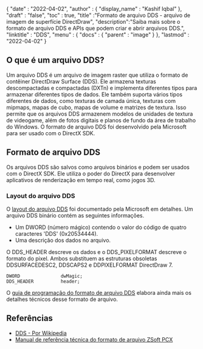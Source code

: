 {
  "date" : "2022-04-02",
  "author" : {
    "display_name" : "Kashif Iqbal"
},
  "draft" : "false",
  "toc" : true,
  "title" :"Formato de arquivo DDS - arquivo de imagem de superfície DirectDraw",
  "description":"Saiba mais sobre o formato de arquivo DDS e APIs que podem criar e abrir arquivos DDS.",
  "linktitle" : "DDS",
  "menu" : {
    "docs" : {
      "parent" : "image"
}
},
  "lastmod" : "2022-04-02"
}

## O que é um arquivo DDS?

Um arquivo DDS é um arquivo de imagem raster que utiliza o formato de contêiner DirectDraw Surface (DDS). Ele armazena texturas descompactadas e compactadas (DXTn) e implementa diferentes tipos para armazenar diferentes tipos de dados. Ele também suporta vários tipos diferentes de dados, como texturas de camada única, texturas com mipmaps, mapas de cubo, mapas de volume e matrizes de textura. Isso permite que os arquivos DDS armazenem modelos de unidades de textura de videogame, além de fotos digitais e planos de fundo da área de trabalho do Windows. O formato de arquivo DDS foi desenvolvido pela Microsoft para ser usado com o DirectX SDK.

## Formato de arquivo DDS

Os arquivos DDS são salvos como arquivos binários e podem ser usados com o DirectX SDK. Ele utiliza o poder do DirectX para desenvolver aplicativos de renderização em tempo real, como jogos 3D.

### Layout do arquivo DDS

O [layout do arquivo DDS](https://learn.microsoft.com/en-us/windows/win32/direct3ddds/dx-graphics-dds-pguide#dds-file-layout) foi documentado pela Microsoft em detalhes. Um arquivo DDS binário contém as seguintes informações.

* Um DWORD (número mágico) contendo o valor do código de quatro caracteres 'DDS' (0x20534444).
* Uma descrição dos dados no arquivo.

O DDS_HEADER descreve os dados e o DDS_PIXELFORMAT descreve o formato do pixel. Ambos substituem as estruturas obsoletas DDSURFACEDESC2, DDSCAPS2 e DDPIXELFORMAT DirectDraw 7.

```
DWORD               dwMagic;
DDS_HEADER          header;
```

O [guia de programação do formato de arquivo DDS](https://learn.microsoft.com/en-us/windows/win32/direct3ddds/dx-graphics-dds-pguide) elabora ainda mais os detalhes técnicos desse formato de arquivo.

## Referências

* [DDS - Por Wikipedia](https://en.wikipedia.org/wiki/DirectDraw_Surface)
* [Manual de referência técnica do formato de arquivo ZSoft PCX](http://qzx.com/pc-gpe/pcx.txt)

